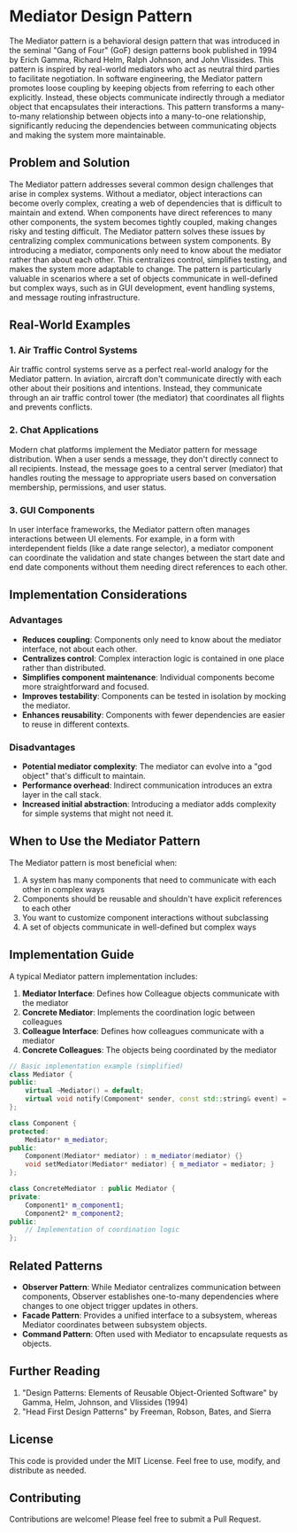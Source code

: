 # Mediator Design Pattern

The Mediator pattern is a behavioral design pattern that was introduced in the seminal "Gang of Four" (GoF) design
patterns book published in 1994 by Erich Gamma, Richard Helm, Ralph Johnson, and John Vlissides. This pattern is inspired
by real-world mediators who act as neutral third parties to facilitate negotiation. In software engineering, the Mediator
pattern promotes loose coupling by keeping objects from referring to each other explicitly. Instead, these objects
communicate indirectly through a mediator object that encapsulates their interactions. This pattern transforms a
many-to-many relationship between objects into a many-to-one relationship, significantly reducing the dependencies
between communicating objects and making the system more maintainable.

## Problem and Solution

The Mediator pattern addresses several common design challenges that arise in complex systems. Without a mediator, object
interactions can become overly complex, creating a web of dependencies that is difficult to maintain and extend. When
components have direct references to many other components, the system becomes tightly coupled, making changes risky
and testing difficult. The Mediator pattern solves these issues by centralizing complex communications between system
components. By introducing a mediator, components only need to know about the mediator rather than about each other. This
centralizes control, simplifies testing, and makes the system more adaptable to change. The pattern is particularly
valuable in scenarios where a set of objects communicate in well-defined but complex ways, such as in GUI development,
event handling systems, and message routing infrastructure.

## Real-World Examples

### 1. Air Traffic Control Systems
Air traffic control systems serve as a perfect real-world analogy for the Mediator pattern. In aviation, aircraft don't
communicate directly with each other about their positions and intentions. Instead, they communicate through an air
traffic control tower (the mediator) that coordinates all flights and prevents conflicts.

### 2. Chat Applications
Modern chat platforms implement the Mediator pattern for message distribution. When a user sends a message, they don't
directly connect to all recipients. Instead, the message goes to a central server (mediator) that handles routing the
message to appropriate users based on conversation membership, permissions, and user status.

### 3. GUI Components
In user interface frameworks, the Mediator pattern often manages interactions between UI elements. For example, in a form
with interdependent fields (like a date range selector), a mediator component can coordinate the validation and state
changes between the start date and end date components without them needing direct references to each other.

## Implementation Considerations

### Advantages
- **Reduces coupling**: Components only need to know about the mediator interface, not about each other.
- **Centralizes control**: Complex interaction logic is contained in one place rather than distributed.
- **Simplifies component maintenance**: Individual components become more straightforward and focused.
- **Improves testability**: Components can be tested in isolation by mocking the mediator.
- **Enhances reusability**: Components with fewer dependencies are easier to reuse in different contexts.

### Disadvantages
- **Potential mediator complexity**: The mediator can evolve into a "god object" that's difficult to maintain.
- **Performance overhead**: Indirect communication introduces an extra layer in the call stack.
- **Increased initial abstraction**: Introducing a mediator adds complexity for simple systems that might not need it.

## When to Use the Mediator Pattern

The Mediator pattern is most beneficial when:

1. A system has many components that need to communicate with each other in complex ways
2. Components should be reusable and shouldn't have explicit references to each other
3. You want to customize component interactions without subclassing
4. A set of objects communicate in well-defined but complex ways

## Implementation Guide

A typical Mediator pattern implementation includes:

1. **Mediator Interface**: Defines how Colleague objects communicate with the mediator
2. **Concrete Mediator**: Implements the coordination logic between colleagues
3. **Colleague Interface**: Defines how colleagues communicate with a mediator
4. **Concrete Colleagues**: The objects being coordinated by the mediator

```cpp
// Basic implementation example (simplified)
class Mediator {
public:
    virtual ~Mediator() = default;
    virtual void notify(Component* sender, const std::string& event) = 0;
};

class Component {
protected:
    Mediator* m_mediator;
public:
    Component(Mediator* mediator) : m_mediator(mediator) {}
    void setMediator(Mediator* mediator) { m_mediator = mediator; }
};

class ConcreteMediator : public Mediator {
private:
    Component1* m_component1;
    Component2* m_component2;
public:
    // Implementation of coordination logic
};
```

## Related Patterns

- **Observer Pattern**: While Mediator centralizes communication between components, Observer establishes one-to-many
  dependencies where changes to one object trigger updates in others.
- **Facade Pattern**: Provides a unified interface to a subsystem, whereas Mediator coordinates between subsystem objects.
- **Command Pattern**: Often used with Mediator to encapsulate requests as objects.

## Further Reading

1. "Design Patterns: Elements of Reusable Object-Oriented Software" by Gamma, Helm, Johnson, and Vlissides (1994)
2. "Head First Design Patterns" by Freeman, Robson, Bates, and Sierra

## License
This code is provided under the MIT License. Feel free to use, modify, and distribute as needed.

## Contributing
Contributions are welcome! Please feel free to submit a Pull Request.
